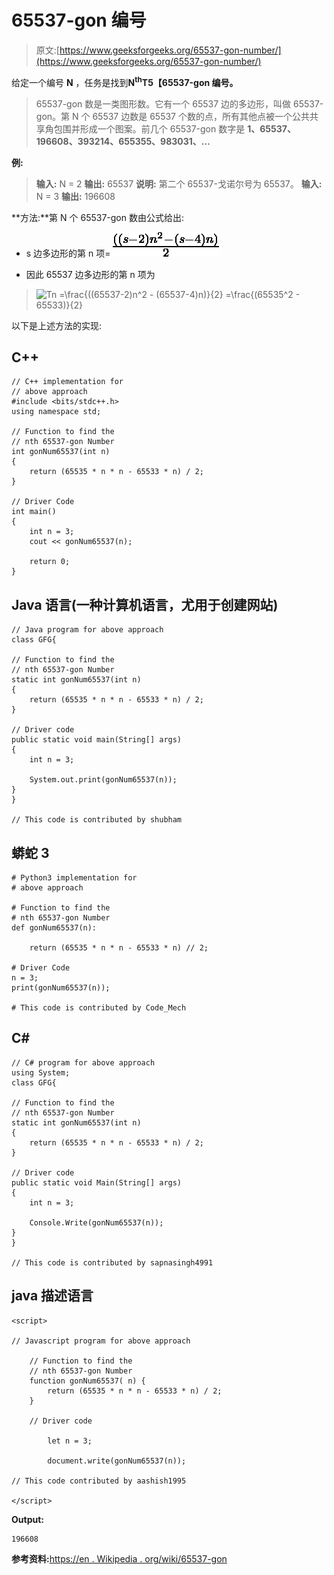 # 65537-gon 编号

> 原文:[https://www.geeksforgeeks.org/65537-gon-number/](https://www.geeksforgeeks.org/65537-gon-number/)

给定一个编号 **N** ，任务是找到**N<sup>th</sup>T5【65537-gon 编号。** 

> 65537-gon 数是一类图形数。它有一个 65537 边的多边形，叫做 65537-gon。第 N 个 65537 边数是 65537 个数的点，所有其他点被一个公共共享角包围并形成一个图案。前几个 65537-gon 数字是 **1、65537、196608、393214、655355、983031、…**

**例:**

> **输入:** N = 2
> **输出:** 65537
> **说明:**
> 第二个 65537-戈诺尔号为 65537。
> **输入:** N = 3
> **输出:** 196608

**方法:**第 N 个 65537-gon 数由公式给出:

*   s 边多边形的第 n 项= ![\frac{((s-2)n^2 - (s-4)n)}{2}  ](img/3e1c344c528b24a9b43d5ebf5753c187.png "Rendered by QuickLaTeX.com")

*   因此 65537 边多边形的第 n 项为

> ![Tn =\frac{((65537-2)n^2 - (65537-4)n)}{2} =\frac{(65535^2 - 65533)}{2} ](img/f30c8626ea404713488c9e390ee70d80.png "Rendered by QuickLaTeX.com")

以下是上述方法的实现:

## C++

```
// C++ implementation for
// above approach
#include <bits/stdc++.h>
using namespace std;

// Function to find the 
// nth 65537-gon Number
int gonNum65537(int n)
{
    return (65535 * n * n - 65533 * n) / 2;
}

// Driver Code
int main()
{
    int n = 3;
    cout << gonNum65537(n);

    return 0;
}
```

## Java 语言(一种计算机语言，尤用于创建网站)

```
// Java program for above approach
class GFG{

// Function to find the
// nth 65537-gon Number
static int gonNum65537(int n)
{
    return (65535 * n * n - 65533 * n) / 2;
}

// Driver code
public static void main(String[] args)
{
    int n = 3;

    System.out.print(gonNum65537(n));
}
}

// This code is contributed by shubham
```

## 蟒蛇 3

```
# Python3 implementation for
# above approach

# Function to find the
# nth 65537-gon Number
def gonNum65537(n):

    return (65535 * n * n - 65533 * n) // 2;

# Driver Code
n = 3;
print(gonNum65537(n));

# This code is contributed by Code_Mech
```

## C#

```
// C# program for above approach
using System;
class GFG{

// Function to find the
// nth 65537-gon Number
static int gonNum65537(int n)
{
    return (65535 * n * n - 65533 * n) / 2;
}

// Driver code
public static void Main(String[] args)
{
    int n = 3;

    Console.Write(gonNum65537(n));
}
}

// This code is contributed by sapnasingh4991
```

## java 描述语言

```
<script>

// Javascript program for above approach

    // Function to find the
    // nth 65537-gon Number
    function gonNum65537( n) {
        return (65535 * n * n - 65533 * n) / 2;
    }

    // Driver code

        let n = 3;

        document.write(gonNum65537(n));

// This code contributed by aashish1995

</script>
```

**Output:** 

```
196608
```

**参考资料:**[https://en . Wikipedia . org/wiki/65537-gon](https://en.wikipedia.org/wiki/65537-gon)